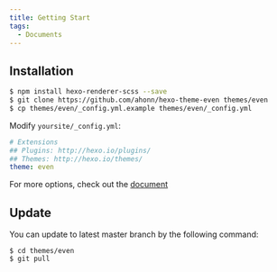 ```yaml
---
title: Getting Start
tags:
  - Documents
---
```


## Installation
```bash
$ npm install hexo-renderer-scss --save
$ git clone https://github.com/ahonn/hexo-theme-even themes/even
$ cp themes/even/_config.yml.example themes/even/_config.yml
```

Modify `yoursite/_config.yml`:

```yaml
# Extensions
## Plugins: http://hexo.io/plugins/
## Themes: http://hexo.io/themes/
theme: even
```

For more options, check out the [document](https://github.com/ahonn/hexo-theme-even/wiki)

<!--more-->

## Update
You can update to latest master branch by the following command:

```base
$ cd themes/even
$ git pull
```
